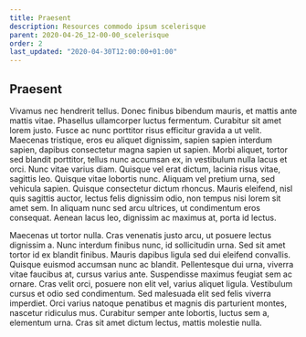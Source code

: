 ```yaml
---
title: Praesent
description: Resources commodo ipsum scelerisque
parent: 2020-04-26_12-00-00_scelerisque
order: 2
last_updated: "2020-04-30T12:00:00+01:00"
---
```

## Praesent

Vivamus nec hendrerit tellus. Donec finibus bibendum mauris, et mattis ante mattis vitae. Phasellus ullamcorper luctus fermentum. Curabitur sit amet lorem justo. Fusce ac nunc porttitor risus efficitur gravida a ut velit. Maecenas tristique, eros eu aliquet dignissim, sapien sapien interdum sapien, dapibus consectetur magna sapien ut sapien. Morbi aliquet, tortor sed blandit porttitor, tellus nunc accumsan ex, in vestibulum nulla lacus et orci. Nunc vitae varius diam. Quisque vel erat dictum, lacinia risus vitae, sagittis leo. Quisque vitae lobortis nunc. Aliquam vel pretium urna, sed vehicula sapien. Quisque consectetur dictum rhoncus. Mauris eleifend, nisl quis sagittis auctor, lectus felis dignissim odio, non tempus nisi lorem sit amet sem. In aliquam nunc sed arcu ultrices, ut condimentum eros consequat. Aenean lacus leo, dignissim ac maximus at, porta id lectus.

Maecenas ut tortor nulla. Cras venenatis justo arcu, ut posuere lectus dignissim a. Nunc interdum finibus nunc, id sollicitudin urna. Sed sit amet tortor id ex blandit finibus. Mauris dapibus ligula sed dui eleifend convallis. Quisque euismod accumsan nunc ac blandit. Pellentesque dui urna, viverra vitae faucibus at, cursus varius ante. Suspendisse maximus feugiat sem ac ornare. Cras velit orci, posuere non elit vel, varius aliquet ligula. Vestibulum cursus et odio sed condimentum. Sed malesuada elit sed felis viverra imperdiet. Orci varius natoque penatibus et magnis dis parturient montes, nascetur ridiculus mus. Curabitur semper ante lobortis, luctus sem a, elementum urna. Cras sit amet dictum lectus, mattis molestie nulla.